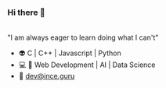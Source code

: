 ### Hi there 👋
\
"I am always eager to learn doing what I can't"

- :alien: C | C++ | Javascript | Python
- :computer: :brain: Web Development | AI | Data Science
- :e-mail: dev@ince.guru
